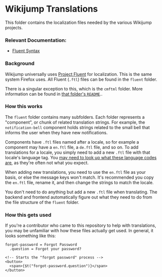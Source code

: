 # Wikijump Translations

This folder contains the localization files needed by the various Wikijump projects.

### Relevant Documentation:

- [Fluent Syntax](https://projectfluent.org/fluent/guide/)

### Background

Wikijump universally uses [Project Fluent](https://projectfluent.org/) for localization. This is the same system Firefox uses. All Fluent (`.ftl`) files can be found in the `fluent` folder.

There is a singular exception to this, which is the `cmftml` folder. More information can be found in [that folder's `README`](https://github.com/scpwiki/wikijump/tree/develop/locales/cmftml)..

### How this works

The `fluent` folder contains many subfolders. Each folder represents a "component", or chunk of related translation strings. For example, the `notification-bell` component holds strings related to the small bell that informs the user when they have new notifications.

Components have `.ftl` files named after a locale, so for example a component may have a `en.ftl` file, a `de.ftl` file, and so on. To add translations for a locale, you simply need to add a new `.ftl` file with that locale's language tag. You [may need to look up what these language codes are](https://unicode-org.github.io/icu/userguide/locale/), as they're often not what you expect.

When adding new translations, you need to use the `en.ftl` file as your basis, or else the message keys won't match. It's recommended you copy the `en.ftl` file, rename it, and then change the strings to match the locale.

You don't need to do anything but add a new `.ftl` file when translating. The backend and frontend automatically figure out what they need to do from the file structure of the `fluent` folder.

### How this gets used

If you're a contributor who came to this repository to help with translations, you may be unfamiliar with how these files actually get used. In general, it looks something like this:

```ftl
forgot-password = Forgot Password
  .question = Forgot your password?
```

```svelte
<!-- Starts the "forgot password" process -->
<button>
  <span>{$t("forgot-password.question")}</span>
</button>
```
